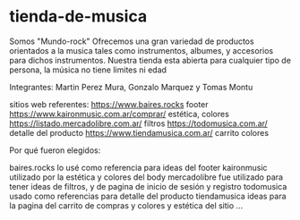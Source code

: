 # tienda-de-musica
Somos "Mundo-rock"
Ofrecemos una gran variedad de productos orientados a la musica
tales como instrumentos, albumes, y accesorios para dichos
instrumentos. Nuestra tienda esta abierta para cualquier tipo de persona,
la música no tiene limites ni edad



Integrantes: Martin Perez Mura, Gonzalo Marquez y Tomas Montu



sitios web referentes:
https://www.baires.rocks footer
https://www.kaironmusic.com.ar/comprar/ estética, colores
https://listado.mercadolibre.com.ar/ filtros
https://todomusica.com.ar/ detalle del producto
https://www.tiendamusica.com.ar/ carrito colores


Por qué fueron elegidos:

baires.rocks lo usé como referencia para ideas del footer
kaironmusic utilizado por la estética y colores del body
mercadolibre fue utilizado para tener ideas de filtros, y de pagina de inicio de sesión y registro
todomusica usado como referencias para detalle del producto
tiendamusica ideas para la pagina del carrito de compras y colores y estética del sitio
...




